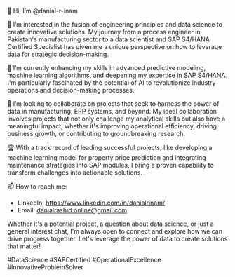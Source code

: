 👋 Hi, I’m @danial-r-inam

👀 I’m interested in the fusion of engineering principles and data science to create innovative solutions. My journey from a process engineer in Pakistan's manufacturing sector to a data scientist and SAP S4/HANA Certified Specialist has given me a unique perspective on how to leverage data for strategic decision-making.

🌱 I’m currently enhancing my skills in advanced predictive modeling, machine learning algorithms, and deepening my expertise in SAP S4/HANA. I'm particularly fascinated by the potential of AI to revolutionize industry operations and decision-making processes.

💞️ I’m looking to collaborate on projects that seek to harness the power of data in manufacturing, ERP systems, and beyond. My ideal collaboration involves projects that not only challenge my analytical skills but also have a meaningful impact, whether it's improving operational efficiency, driving business growth, or contributing to groundbreaking research.

🏆 With a track record of leading successful projects, like developing a machine learning model for property price prediction and integrating maintenance strategies into SAP modules, I bring a proven capability to transform challenges into actionable solutions.

📫 How to reach me:  
- LinkedIn: https://www.linkedin.com/in/danialrinam/  
- Email: danialrashid.online@gmail.com  

Whether it's a potential project, a question about data science, or just a general interest chat, I'm always open to connect and explore how we can drive progress together. Let's leverage the power of data to create solutions that matter!

#DataScience #SAPCertified #OperationalExcellence #InnovativeProblemSolver

<!---
danial-r-inam/danial-r-inam is a ✨ special ✨ repository because its `README.md` (this file) appears on your GitHub profile.
You can click the Preview link to take a look at your changes.
--->
